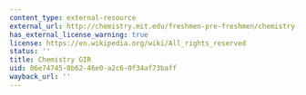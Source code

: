 ```yaml
---
content_type: external-resource
external_url: http://chemistry.mit.edu/freshmen-pre-freshmen/chemistry-general-institute-requirements
has_external_license_warning: true
license: https://en.wikipedia.org/wiki/All_rights_reserved
status: ''
title: Chemistry GIR
uid: 06e74745-0b62-46e0-a2c6-0f34af73baff
wayback_url: ''
---
```

